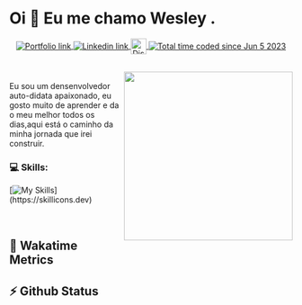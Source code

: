 # Oi 👋 Eu me chamo Wesley .

<p align = "center">
    <a href=" " target="_blank">
        <img alt="Portfolio link" align="center" src = "https://img.shields.io/badge/portfolio-8A2BE2?style=for-the-badge">
    </a>
    <a href="https://www.linkedin.com/in/wesley-rodrigues-79ba842aa/" target="_blank">
        <img alt="Linkedin link" align="center" src = "https://img.shields.io/badge/LinkedIn-0077B5?style=for-the-badge&logo=linkedin&logoColor=white">
    </a>
    <a href="https://discord.com/" target="_blank">
        <img alt="Discord tag: editar " align="center" src="https://img.shields.io/badge/-.-5865f2?style=flat-square&logo=Discord&logoColor=FFF" height="28">
    </a>
    <a href="https://wakatime.com/@programadorpro"><img src="https://wakatime.com/badge/user/018bbfd6-0d7f-451c-95e1-ba83f8cdfc87.svg?style=for-the-badge" alt="Total time coded since Jun 5 2023" align="center"/></a>
    
</p><br>

<img src="https://4.bp.blogspot.com/-rg5GhAj_Qac/WHv2W1H9ihI/AAAAAAAAtbo/WgCWv3fq9QA9obDlyyRsBh0MHXTrjdzPwCPcB/s1600/Omake%2BGif%2BAnime%2B-%2BKobayashi-san%2BChi%2Bno%2BMaid%2BDragon%2B-%2BOP%2B-%2BKobayashi%2BCoder.gif" min-width="300px" max-width="300px" width="300px" align="right">

<div align="left">
<br>
Eu sou um densenvolvedor auto-didata apaixonado, eu gosto muito de aprender e da o meu melhor todos os dias,aqui está o caminho da minha jornada que irei construir.


### 💻 Skills:
[![My Skills](https://skillicons.dev/icons?i=ruby,rails,)](https://skillicons.dev)
</div>
<br>

## 🚀 Wakatime Metrics

<!--START_SECTION:waka-->



<!--END_SECTION:waka-->
 
## ⚡ Github Status
